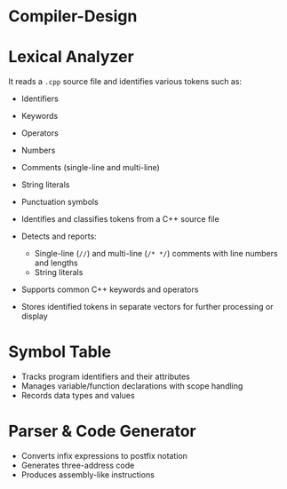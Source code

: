 # Compiler-Design

# Lexical Analyzer

 It reads a `.cpp` source file and identifies various tokens such as:

- Identifiers  
- Keywords  
- Operators  
- Numbers  
- Comments (single-line and multi-line)  
- String literals  
- Punctuation symbols  



- Identifies and classifies tokens from a C++ source file
- Detects and reports:
  - Single-line (`//`) and multi-line (`/* */`) comments with line numbers and lengths
  - String literals
- Supports common C++ keywords and operators
- Stores identified tokens in separate vectors for further processing or display

# Symbol Table

- Tracks program identifiers and their attributes
- Manages variable/function declarations with scope handling
- Records data types and values

# Parser & Code Generator

- Converts infix expressions to postfix notation
- Generates three-address code
- Produces assembly-like instructions

